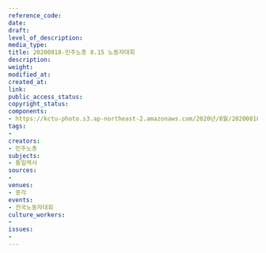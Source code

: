 ```yaml
---
reference_code: 
date: 
draft: 
level_of_description: 
media_type: 
title: 20200818-민주노총 8.15 노동자대회
description: 
weight: 
modified_at: 
created_at: 
link: 
public_access_status: 
copyright_status: 
components:
- https://kctu-photo.s3.ap-northeast-2.amazonaws.com/2020년/8월/20200818-민주노총+8.15+노동자대회/WW1D5471.jpg
tags:
- 
creators:
- 민주노총
subjects:
- 통일역사
sources:
- 
venues:
- 종각
events:
- 전국노동자대회
culture_workers:
- 
issues:
- 
---
```

